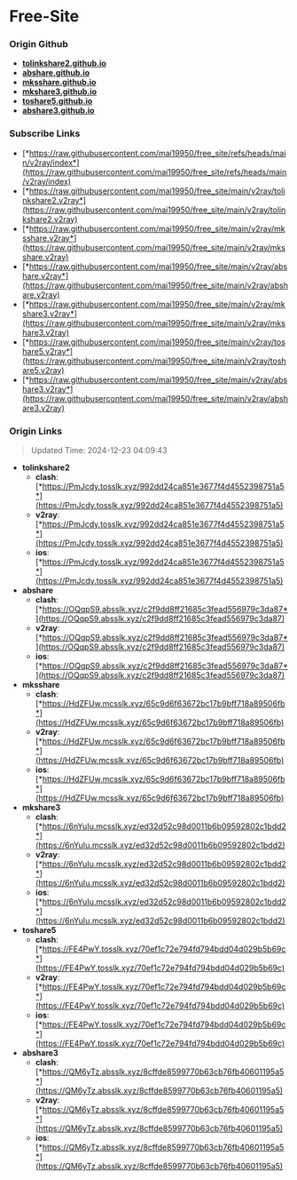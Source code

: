# Free-Site

### Origin Github

- [**tolinkshare2.github.io**](https://github.com/tolinkshare2/tolinkshare2.github.io)
- [**abshare.github.io**](https://github.com/abshare/abshare.github.io)
- [**mksshare.github.io**](https://github.com/mksshare/mksshare.github.io)
- [**mkshare3.github.io**](https://github.com/mkshare3/mkshare3.github.io)
- [**toshare5.github.io**](https://github.com/toshare5/toshare5.github.io)
- [**abshare3.github.io**](https://github.com/abshare3/abshare3.github.io)

### Subscribe Links

- [*https://raw.githubusercontent.com/mai19950/free_site/refs/heads/main/v2ray/index*](https://raw.githubusercontent.com/mai19950/free_site/refs/heads/main/v2ray/index)
- [*https://raw.githubusercontent.com/mai19950/free_site/main/v2ray/tolinkshare2.v2ray*](https://raw.githubusercontent.com/mai19950/free_site/main/v2ray/tolinkshare2.v2ray)
- [*https://raw.githubusercontent.com/mai19950/free_site/main/v2ray/mksshare.v2ray*](https://raw.githubusercontent.com/mai19950/free_site/main/v2ray/mksshare.v2ray)
- [*https://raw.githubusercontent.com/mai19950/free_site/main/v2ray/abshare.v2ray*](https://raw.githubusercontent.com/mai19950/free_site/main/v2ray/abshare.v2ray)
- [*https://raw.githubusercontent.com/mai19950/free_site/main/v2ray/mkshare3.v2ray*](https://raw.githubusercontent.com/mai19950/free_site/main/v2ray/mkshare3.v2ray)
- [*https://raw.githubusercontent.com/mai19950/free_site/main/v2ray/toshare5.v2ray*](https://raw.githubusercontent.com/mai19950/free_site/main/v2ray/toshare5.v2ray)
- [*https://raw.githubusercontent.com/mai19950/free_site/main/v2ray/abshare3.v2ray*](https://raw.githubusercontent.com/mai19950/free_site/main/v2ray/abshare3.v2ray)

### Origin Links

> Updated Time: 2024-12-23 04:09:43

- **tolinkshare2**
  - **clash**: [*https://PmJcdy.tosslk.xyz/992dd24ca851e3677f4d4552398751a5*](https://PmJcdy.tosslk.xyz/992dd24ca851e3677f4d4552398751a5)
  - **v2ray**: [*https://PmJcdy.tosslk.xyz/992dd24ca851e3677f4d4552398751a5*](https://PmJcdy.tosslk.xyz/992dd24ca851e3677f4d4552398751a5)
  - **ios**: [*https://PmJcdy.tosslk.xyz/992dd24ca851e3677f4d4552398751a5*](https://PmJcdy.tosslk.xyz/992dd24ca851e3677f4d4552398751a5)
- **abshare**
  - **clash**: [*https://OQqpS9.absslk.xyz/c2f9dd8ff21685c3fead556979c3da87*](https://OQqpS9.absslk.xyz/c2f9dd8ff21685c3fead556979c3da87)
  - **v2ray**: [*https://OQqpS9.absslk.xyz/c2f9dd8ff21685c3fead556979c3da87*](https://OQqpS9.absslk.xyz/c2f9dd8ff21685c3fead556979c3da87)
  - **ios**: [*https://OQqpS9.absslk.xyz/c2f9dd8ff21685c3fead556979c3da87*](https://OQqpS9.absslk.xyz/c2f9dd8ff21685c3fead556979c3da87)
- **mksshare**
  - **clash**: [*https://HdZFUw.mcsslk.xyz/65c9d6f63672bc17b9bff718a89506fb*](https://HdZFUw.mcsslk.xyz/65c9d6f63672bc17b9bff718a89506fb)
  - **v2ray**: [*https://HdZFUw.mcsslk.xyz/65c9d6f63672bc17b9bff718a89506fb*](https://HdZFUw.mcsslk.xyz/65c9d6f63672bc17b9bff718a89506fb)
  - **ios**: [*https://HdZFUw.mcsslk.xyz/65c9d6f63672bc17b9bff718a89506fb*](https://HdZFUw.mcsslk.xyz/65c9d6f63672bc17b9bff718a89506fb)
- **mkshare3**
  - **clash**: [*https://6nYuIu.mcsslk.xyz/ed32d52c98d0011b6b09592802c1bdd2*](https://6nYuIu.mcsslk.xyz/ed32d52c98d0011b6b09592802c1bdd2)
  - **v2ray**: [*https://6nYuIu.mcsslk.xyz/ed32d52c98d0011b6b09592802c1bdd2*](https://6nYuIu.mcsslk.xyz/ed32d52c98d0011b6b09592802c1bdd2)
  - **ios**: [*https://6nYuIu.mcsslk.xyz/ed32d52c98d0011b6b09592802c1bdd2*](https://6nYuIu.mcsslk.xyz/ed32d52c98d0011b6b09592802c1bdd2)
- **toshare5**
  - **clash**: [*https://FE4PwY.tosslk.xyz/70ef1c72e794fd794bdd04d029b5b69c*](https://FE4PwY.tosslk.xyz/70ef1c72e794fd794bdd04d029b5b69c)
  - **v2ray**: [*https://FE4PwY.tosslk.xyz/70ef1c72e794fd794bdd04d029b5b69c*](https://FE4PwY.tosslk.xyz/70ef1c72e794fd794bdd04d029b5b69c)
  - **ios**: [*https://FE4PwY.tosslk.xyz/70ef1c72e794fd794bdd04d029b5b69c*](https://FE4PwY.tosslk.xyz/70ef1c72e794fd794bdd04d029b5b69c)
- **abshare3**
  - **clash**: [*https://QM6yTz.absslk.xyz/8cffde8599770b63cb76fb40601195a5*](https://QM6yTz.absslk.xyz/8cffde8599770b63cb76fb40601195a5)
  - **v2ray**: [*https://QM6yTz.absslk.xyz/8cffde8599770b63cb76fb40601195a5*](https://QM6yTz.absslk.xyz/8cffde8599770b63cb76fb40601195a5)
  - **ios**: [*https://QM6yTz.absslk.xyz/8cffde8599770b63cb76fb40601195a5*](https://QM6yTz.absslk.xyz/8cffde8599770b63cb76fb40601195a5)
